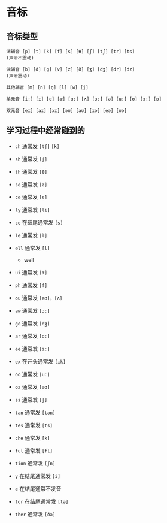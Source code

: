 # 音标

## 音标类型

```
清辅音 [p] [t] [k] [f] [s] [θ] [ʃ] [tʃ] [tr] [ts]
(声带不震动)

浊辅音 [b] [d] [ɡ] [v] [z] [ð] [ʒ] [dʒ] [dr] [dz]
(声带震动)

其他辅音 [m] [n] [ŋ] [l] [w] [j]

单元音 [iː] [ɪ] [e] [æ] [ɑː] [ʌ] [ɜː] [ə] [uː] [ʊ] [ɔː] [ɒ]

双元音 [eɪ] [aɪ] [ɔɪ] [əʊ] [aʊ] [ɪə] [eə] [ʊə]
```

## 学习过程中经常碰到的

- `ch` 通常发 `[tʃ]` `[k]`

- `sh` 通常发 `[ʃ]`

- `th` 通常发 `[θ]`

- `se` 通常发 `[z]`

- `ce` 通常发 `[s]`

- `ly` 通常发 `[li]`

- `ce` 在结尾通常发 `[s]`

- `le` 通常发 `[l]`

- `ell` 通常发 `[l]`

  - well

- `ui` 通常发 `[ɪ]`

- `ph` 通常发 `[f]`

- `ou` 通常发 `[aʊ]，[ʌ]`

- `aw` 通常发 `[ɔː]`

- `ge` 通常发 `[dʒ]`

- `ar` 通常发 `[ɑː]`

- `ee` 通常发 `[iː]`

- `ex` 在开头通常发 `[ɪk]`

- `oo` 通常发 `[uː]`

- `oa` 通常发 `[əʊ]`

- `ss` 通常发 `[ʃ]`

- `tan` 通常发 `[tən]`

- `tes` 通常发 `[ts]`

- `che` 通常发 `[k]`

- `ful` 通常发 `[fl]`

- `tion` 通常发 `[ʃn]`

- `y` 在结尾通常发 `[i]`

- `e` 在结尾通常不发音

- `tor` 在结尾通常发 `[tə]`

- `ther` 通常发 `[ðə]`
